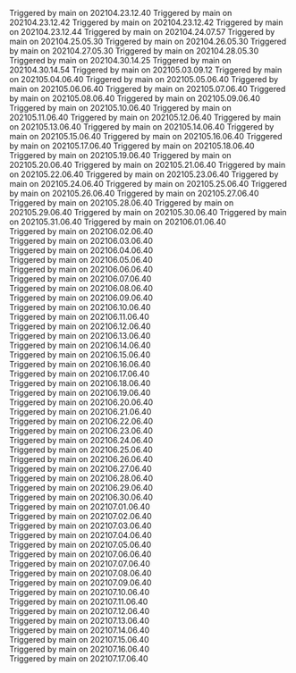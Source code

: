   Triggered by main on 202104.23.12.40
  Triggered by main on 202104.23.12.42
  Triggered by main on 202104.23.12.42
  Triggered by main on 202104.23.12.44
  Triggered by main on 202104.24.07.57
  Triggered by main on 202104.25.05.30
  Triggered by main on 202104.26.05.30
  Triggered by main on 202104.27.05.30
  Triggered by main on 202104.28.05.30
  Triggered by main on 202104.30.14.25
  Triggered by main on 202104.30.14.54
  Triggered by main on 202105.03.09.12
  Triggered by main on 202105.04.06.40
  Triggered by main on 202105.05.06.40
  Triggered by main on 202105.06.06.40
  Triggered by main on 202105.07.06.40
  Triggered by main on 202105.08.06.40
  Triggered by main on 202105.09.06.40
  Triggered by main on 202105.10.06.40
  Triggered by main on 202105.11.06.40
  Triggered by main on 202105.12.06.40
  Triggered by main on 202105.13.06.40
  Triggered by main on 202105.14.06.40
  Triggered by main on 202105.15.06.40
  Triggered by main on 202105.16.06.40
  Triggered by main on 202105.17.06.40
  Triggered by main on 202105.18.06.40
  Triggered by main on 202105.19.06.40
  Triggered by main on 202105.20.06.40
  Triggered by main on 202105.21.06.40
  Triggered by main on 202105.22.06.40
  Triggered by main on 202105.23.06.40
  Triggered by main on 202105.24.06.40
  Triggered by main on 202105.25.06.40
  Triggered by main on 202105.26.06.40
  Triggered by main on 202105.27.06.40
  Triggered by main on 202105.28.06.40
  Triggered by main on 202105.29.06.40
  Triggered by main on 202105.30.06.40
  Triggered by main on 202105.31.06.40
  Triggered by main on 202106.01.06.40  
  Triggered by main on 202106.02.06.40  
  Triggered by main on 202106.03.06.40  
  Triggered by main on 202106.04.06.40  
  Triggered by main on 202106.05.06.40  
  Triggered by main on 202106.06.06.40  
  Triggered by main on 202106.07.06.40  
  Triggered by main on 202106.08.06.40  
  Triggered by main on 202106.09.06.40  
  Triggered by main on 202106.10.06.40  
  Triggered by main on 202106.11.06.40  
  Triggered by main on 202106.12.06.40  
  Triggered by main on 202106.13.06.40  
  Triggered by main on 202106.14.06.40  
  Triggered by main on 202106.15.06.40  
  Triggered by main on 202106.16.06.40  
  Triggered by main on 202106.17.06.40  
  Triggered by main on 202106.18.06.40  
  Triggered by main on 202106.19.06.40  
  Triggered by main on 202106.20.06.40  
  Triggered by main on 202106.21.06.40  
  Triggered by main on 202106.22.06.40  
  Triggered by main on 202106.23.06.40  
  Triggered by main on 202106.24.06.40  
  Triggered by main on 202106.25.06.40  
  Triggered by main on 202106.26.06.40  
  Triggered by main on 202106.27.06.40  
  Triggered by main on 202106.28.06.40  
  Triggered by main on 202106.29.06.40  
  Triggered by main on 202106.30.06.40  
  Triggered by main on 202107.01.06.40  
  Triggered by main on 202107.02.06.40  
  Triggered by main on 202107.03.06.40  
  Triggered by main on 202107.04.06.40  
  Triggered by main on 202107.05.06.40  
  Triggered by main on 202107.06.06.40  
  Triggered by main on 202107.07.06.40  
  Triggered by main on 202107.08.06.40  
  Triggered by main on 202107.09.06.40  
  Triggered by main on 202107.10.06.40  
  Triggered by main on 202107.11.06.40  
  Triggered by main on 202107.12.06.40  
  Triggered by main on 202107.13.06.40  
  Triggered by main on 202107.14.06.40  
  Triggered by main on 202107.15.06.40  
  Triggered by main on 202107.16.06.40  
  Triggered by main on 202107.17.06.40  
